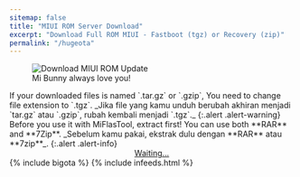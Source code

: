 ```yaml
---
sitemap: false
title: "MIUI ROM Server Download"
excerpt: "Download Full ROM MIUI - Fastboot (tgz) or Recovery (zip)"
permalink: "/hugeota"
---
```

<!-- query: type ver name. link: /ver/type_ver_name -->
<figure><img alt="Download MIUI ROM Update" src="https://attach-en-miui-com.cdn.ampproject.org/i/attach.en.miui.com/forum/201406/12/021707ukthirzprzt4n3rz.jpg"/><figcaption>Mi Bunny always love you!</figcaption></figure>
If your downloaded files is named `.tar.gz` or `.gzip`, You need to change file extension to `.tgz`. _Jika file yang kamu unduh berubah akhiran menjadi `tar.gz` atau `.gzip`, rubah kembali menjadi `.tgz`._
{:.alert .alert-warning}
Before you use it with MiFlasTool, extract first! You can use both **RAR** and **7Zip**. _Sebelum kamu pakai, ekstrak dulu dengan **RAR** atau **7zip**_.
{:.alert .alert-info}
<div style="display:block;text-align:center;">
<a id="download" class="btn btn--danger btn--large btn--block" style="break-word:word-break;break-word:break-all;!important;" href="">Waiting...</a>
</div>
{% include bigota %}
{% include infeeds.html %}
